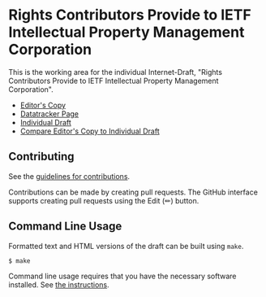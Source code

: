 <!-- regenerate: on (set to off if you edit this file) -->

# Rights Contributors Provide to IETF Intellectual Property Management Corporation

This is the working area for the individual Internet-Draft, "Rights Contributors Provide to IETF Intellectual Property Management Corporation".

* [Editor's Copy](https://gitnnelg.github.io/ietf-contribution-rights/#go.draft-bradner-gen-ipmc-contributor-rights.html)
* [Datatracker Page](https://datatracker.ietf.org/doc/draft-bradner-gen-ipmc-contributor-rights)
* [Individual Draft](https://datatracker.ietf.org/doc/html/draft-bradner-gen-ipmc-contributor-rights)
* [Compare Editor's Copy to Individual Draft](https://gitnnelg.github.io/ietf-contribution-rights/#go.draft-bradener-gen-ipmc-contributor-rights.diff)


## Contributing

See the
[guidelines for contributions](https://github.com/gitnnelg/ietf-contribution-rights/blob/main/CONTRIBUTING.md).

Contributions can be made by creating pull requests.
The GitHub interface supports creating pull requests using the Edit (✏) button.


## Command Line Usage

Formatted text and HTML versions of the draft can be built using `make`.

```sh
$ make
```

Command line usage requires that you have the necessary software installed.  See
[the instructions](https://github.com/martinthomson/i-d-template/blob/main/doc/SETUP.md).

